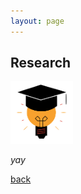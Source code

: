 ```yaml
---
layout: page
---
```


## Research

<img src="assets/fig/research.png" alt="drawing" width="100"/>

_yay_

[back](./)
